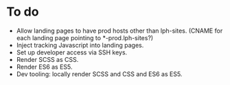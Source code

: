 To do
=====

* Allow landing pages to have prod hosts other than lph-sites. (CNAME for each landing page pointing to *-prod.lph-sites?)
* Inject tracking Javascript into landing pages.
* Set up developer access via SSH keys.
* Render SCSS as CSS.
* Render ES6 as ES5.
* Dev tooling: locally render SCSS and CSS and ES6 as ES5.
